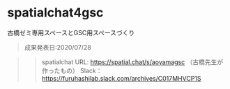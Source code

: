 # spatialchat4gsc
古橋ゼミ専用スペースとGSC用スペースづくり

> 成果発表日:2020/07/28

>> spatialchat URL: https://spatial.chat/s/aoyamagsc   （古橋先生が作ったもの）
>> Slack：https://furuhashilab.slack.com/archives/C017MHVCP1S
